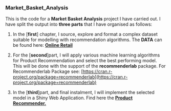 ### Market_Basket_Analysis
This is the code for a __Market Basket Analysis__ project I have carried out. 
I have split the output into __three parts__ that I have organised as follows:

1. In the [__first__] chapter, I source, explore and format a complex dataset suitable for modelling with recommendation algorithms.
 The __DATA__ can be found here: [__Online Retail__](http://archive.ics.uci.edu/ml/datasets/online+retail)
 
2. For the [__second__]part, I will apply various machine learning algorithms for Product Recommendation and select the best performing model. This will be done with the support of the __recommenderlab__ package.
 For Recommenderlab Package see:  [https://cran.r-project.org/package=recommenderlab](https://cran.r-project.org/package=recommenderlab)
 
3. In the [__third__]part, and final instalment, I will implement the selected model in a Shiny Web Application. 
  Find here the [__Product Recommender.__](https://diegousai.shinyapps.io/Product_Recommender/)
